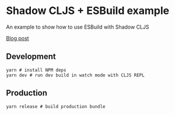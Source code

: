 # Shadow CLJS + ESBuild example

An example to show how to use ESBuild with Shadow CLJS

[Blog post](https://www.metosin.fi/blog/2024-09-05-using-shadow-cljs-with-esbuild)

## Development
```shell
yarn # install NPM deps
yarn dev # run dev build in watch mode with CLJS REPL
```

## Production
```shell
yarn release # build production bundle
```
